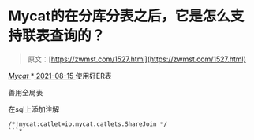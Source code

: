 <!--yml
category: 未分类
date: 0001-01-01 00:00:00
-->

# Mycat的在分库分表之后，它是怎么支持联表查询的？

> 原文：[https://zwmst.com/1527.html](https://zwmst.com/1527.html)

   [ *Mycat* ](https://zwmst.com/mycat)*[ <time datetime="2021-08-15T11:52:24+08:00"> 2021-08-15 </time> ](https://zwmst.com/1527.html)  使用好ER表

善用全局表

在sql上添加注解

```
/*!mycat:catlet=io.mycat.catlets.ShareJoin */
```*